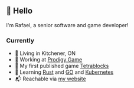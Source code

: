 ## 👋 Hello

I'm Rafael, a senior software and game developer!

### Currently

- 📍 Living in Kitchener, ON
- 👔 Working at [Prodigy Game](https://prodigygame.com)
- 👾 My first published game [Tetrablocks](https://rfsbsb.itch.io/tetrablocks)
- 🌱 Learning [Rust](https://www.rust-lang.org/) and [GO](https://go.dev/) and [Kubernetes](https://kubernetes.io/)
- 📬 Reachable via [my website](https://rafaelsilva.net)
